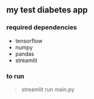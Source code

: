 ## my test diabetes app
### required dependencies
- tensorflow
- numpy
- pandas
- streamlit
### to run 
> streamlit run main.py